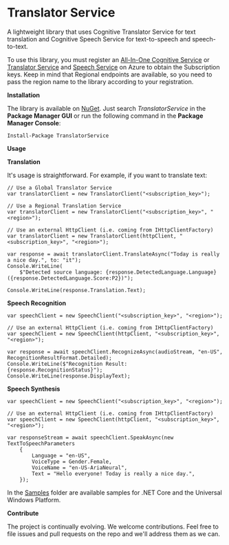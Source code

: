 # Translator Service
A lightweight library that uses Cognitive Translator Service for text translation and Cognitive Speech Service for text-to-speech and speech-to-text.

To use this library, you must register an [All-In-One Cognitive Service](https://portal.azure.com/#create/Microsoft.CognitiveServicesAllInOne) or [Translator Service](https://portal.azure.com/#create/Microsoft.CognitiveServicesTextTranslation) and [Speech Service](https://portal.azure.com/#create/Microsoft.CognitiveServicesSpeechServices) on Azure to obtain the Subscription keys. Keep in mind that Regional endpoints are available, so you need to pass the region name to the library according to your registration.

**Installation**

The library is available on [NuGet](https://www.nuget.org/packages/TranslatorService/). Just search *TranslatorService* in the **Package Manager GUI** or run the following command in the **Package Manager Console**:    

    Install-Package TranslatorService
    
**Usage**

**Translation**

It's usage is straightforward. For example, if you want to translate text:

    // Use a Global Translator Service
    var translatorClient = new TranslatorClient("<subscription_key>");

    // Use a Regional Translation Service
    var translatorClient = new TranslatorClient("<subscription_key>", "<region>");
    
    // Use an external HttpClient (i.e. coming from IHttpClientFactory)
    var translatorClient = new TranslatorClient(httpClient, "<subscription_key>", "<region>");
    
    var response = await translatorClient.TranslateAsync("Today is really a nice day.", to: "it");
    Console.WriteLine(
        $"Detected source language: {response.DetectedLanguage.Language} ({response.DetectedLanguage.Score:P2})");
    
    Console.WriteLine(response.Translation.Text);

**Speech Recognition**

    var speechClient = new SpeechClient("<subscription_key>", "<region>");
    
    // Use an external HttpClient (i.e. coming from IHttpClientFactory)
    var speechClient = new SpeechClient(httpClient, "<subscription_key>", "<region>");

    var response = await speechClient.RecognizeAsync(audioStream, "en-US", RecognitionResultFormat.Detailed);
    Console.WriteLine($"Recognition Result: {response.RecognitionStatus}");
    Console.WriteLine(response.DisplayText);

**Speech Synthesis**

    var speechClient = new SpeechClient("<subscription_key>", "<region>");
    
    // Use an external HttpClient (i.e. coming from IHttpClientFactory)
    var speechClient = new SpeechClient(httpClient, "<subscription_key>", "<region>");

    var responseStream = await speechClient.SpeakAsync(new TextToSpeechParameters
        {
            Language = "en-US",
            VoiceType = Gender.Female,
            VoiceName = "en-US-AriaNeural",
            Text = "Hello everyone! Today is really a nice day.",
        });

In the [Samples](https://github.com/marcominerva/TranslatorService/tree/master/Samples) folder are available samples for .NET Core and the Universal Windows Platform.

**Contribute**

The project is continually evolving. We welcome contributions. Feel free to file issues and pull requests on the repo and we'll address them as we can. 
